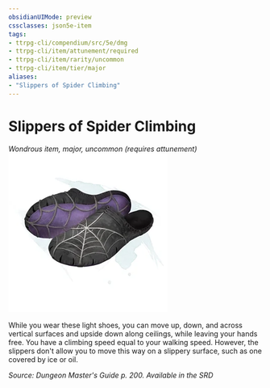 ```yaml
---
obsidianUIMode: preview
cssclasses: json5e-item
tags:
- ttrpg-cli/compendium/src/5e/dmg
- ttrpg-cli/item/attunement/required
- ttrpg-cli/item/rarity/uncommon
- ttrpg-cli/item/tier/major
aliases: 
- "Slippers of Spider Climbing"
---
```

# Slippers of Spider Climbing
*Wondrous item, major, uncommon (requires attunement)*  
![](/CLI/items/img/slippers-of-spider-climbing.webp#right)


While you wear these light shoes, you can move up, down, and across vertical surfaces and upside down along ceilings, while leaving your hands free. You have a climbing speed equal to your walking speed. However, the slippers don't allow you to move this way on a slippery surface, such as one covered by ice or oil.

*Source: Dungeon Master's Guide p. 200. Available in the <span title='Systems Reference Document (5.1)'>SRD</span>*